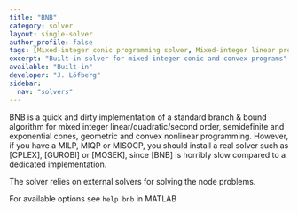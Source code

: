```yaml
---
title: "BNB"
category: solver
layout: single-solver
author_profile: false
tags: [Mixed-integer conic programming solver, Mixed-integer linear programming solver, Mixed-integer quadratic programming solver, Mixed-integer convex programming solver]
excerpt: "Built-in solver for mixed-integer conic and convex programs"
available: "Built-in"
developer: "J. Löfberg"
sidebar:
  nav: "solvers"
---
```

BNB is a quick and dirty implementation of a standard branch & bound algorithm for mixed integer linear/quadratic/second order, semidefinite and exponential cones, geometric and convex nonlinear programming. However, if you have a MILP, MIQP or MISOCP, you should install a real solver such as [CPLEX], [GUROBI] or [MOSEK], since [BNB] is horribly slow compared to a dedicated implementation.

The solver relies on external solvers for solving the node problems.

For available options see `help bnb` in MATLAB
